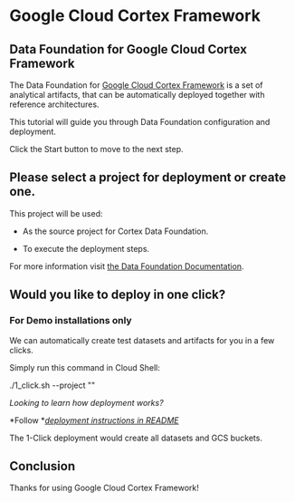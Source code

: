 # Google Cloud Cortex Framework

## **Data Foundation for Google Cloud Cortex Framework**

The Data Foundation for [Google Cloud Cortex Framework](https://cloud.google.com/solutions/cortex) is a set of analytical artifacts, that can be automatically deployed together with reference architectures.

This tutorial will guide you through Data Foundation configuration and deployment.

Click the Start button to move to the next step.

## **Please select a project for deployment or create one.**

This project will be used:

- As the source project for Cortex Data Foundation.

- To execute the deployment steps.

For more information visit [the Data Foundation Documentation](https://github.com/GoogleCloudPlatform/cortex-data-foundation#gather-the-parameters-for-deployment).

## **Would you like to deploy in one click?**

### **For Demo installations only**

We can automatically create test datasets and artifacts for you in a few clicks.

Simply run this command in Cloud Shell:

./1_click.sh --project "<walkthrough-project-id/>"

*Looking to learn how deployment works?*

*Follow **[deployment instructions in README](https://github.com/GoogleCloudPlatform/cortex-data-foundation/blob/main/README.md)*

The 1-Click deployment would create all datasets and GCS buckets.

## **Conclusion**

Thanks for using Google Cloud Cortex Framework!
